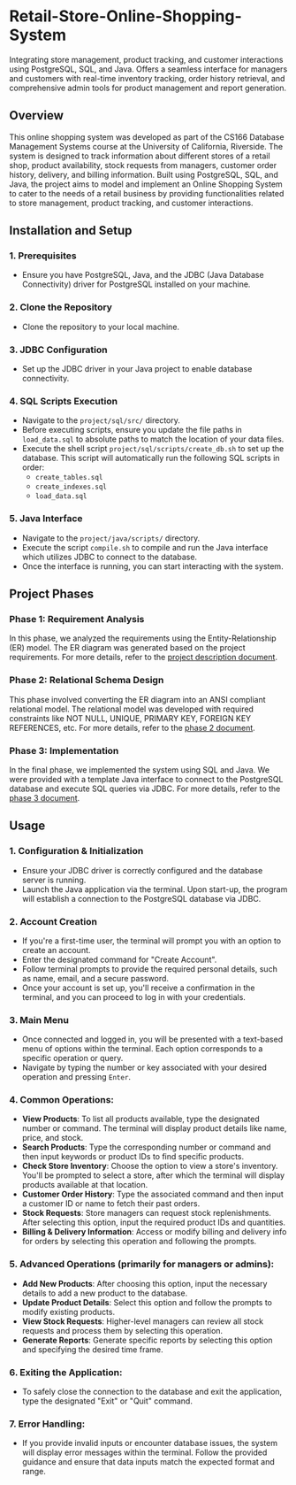 # Retail-Store-Online-Shopping-System
Integrating store management, product tracking, and customer interactions using PostgreSQL, SQL, and Java. Offers a seamless interface for managers and customers with real-time inventory tracking, order history retrieval, and comprehensive admin tools for product management and report generation.

## Overview

This online shopping system was developed as part of the CS166 Database Management Systems course at the University of California, Riverside. The system is designed to track information about different stores of a retail shop, product availability, stock requests from managers, customer order history, delivery, and billing information. Built using PostgreSQL, SQL, and Java, the project aims to model and implement an Online Shopping System to cater to the needs of a retail business by providing functionalities related to store management, product tracking, and customer interactions.

## Installation and Setup

### 1. **Prerequisites**
- Ensure you have PostgreSQL, Java, and the JDBC (Java Database Connectivity) driver for PostgreSQL installed on your machine.

### 2. **Clone the Repository**
- Clone the repository to your local machine.

### 3. **JDBC Configuration**
- Set up the JDBC driver in your Java project to enable database connectivity.

### 4. **SQL Scripts Execution**
- Navigate to the `project/sql/src/` directory.
- Before executing scripts, ensure you update the file paths in `load_data.sql` to absolute paths to match the location of your data files.
- Execute the shell script `project/sql/scripts/create_db.sh` to set up the database. This script will automatically run the following SQL scripts in order:
  - `create_tables.sql`
  - `create_indexes.sql`
  - `load_data.sql`

### 5. **Java Interface**
- Navigate to the `project/java/scripts/` directory.
- Execute the script `compile.sh` to compile and run the Java interface which utilizes JDBC to connect to the database.
- Once the interface is running, you can start interacting with the system.

## Project Phases

### Phase 1: Requirement Analysis

In this phase, we analyzed the requirements using the Entity-Relationship (ER) model. The ER diagram was generated based on the project requirements. For more details, refer to the [project description document](project_instructions/CS_166__Project_Description.pdf).

### Phase 2: Relational Schema Design

This phase involved converting the ER diagram into an ANSI compliant relational model. The relational model was developed with required constraints like NOT NULL, UNIQUE, PRIMARY KEY, FOREIGN KEY REFERENCES, etc. For more details, refer to the [phase 2 document](project_instructions/CS_166__Project_Phase_2.pdf).

### Phase 3: Implementation

In the final phase, we implemented the system using SQL and Java. We were provided with a template Java interface to connect to the PostgreSQL database and execute SQL queries via JDBC. For more details, refer to the [phase 3 document](project_instructions/CS166_Project_Phase_3.pdf).

## Usage

### 1. **Configuration & Initialization**
- Ensure your JDBC driver is correctly configured and the database server is running.
- Launch the Java application via the terminal. Upon start-up, the program will establish a connection to the PostgreSQL database via JDBC.

### 2. Account Creation
- If you're a first-time user, the terminal will prompt you with an option to create an account.
- Enter the designated command for "Create Account".
- Follow terminal prompts to provide the required personal details, such as name, email, and a secure password.
- Once your account is set up, you'll receive a confirmation in the terminal, and you can proceed to log in with your credentials.

### 3. **Main Menu**
- Once connected and logged in, you will be presented with a text-based menu of options within the terminal. Each option corresponds to a specific operation or query.
- Navigate by typing the number or key associated with your desired operation and pressing `Enter`.

### 4. **Common Operations**:
   - **View Products**: To list all products available, type the designated number or command. The terminal will display product details like name, price, and stock.
   - **Search Products**: Type the corresponding number or command and then input keywords or product IDs to find specific products.
   - **Check Store Inventory**: Choose the option to view a store's inventory. You'll be prompted to select a store, after which the terminal will display products available at that location.
   - **Customer Order History**: Type the associated command and then input a customer ID or name to fetch their past orders.
   - **Stock Requests**: Store managers can request stock replenishments. After selecting this option, input the required product IDs and quantities.
   - **Billing & Delivery Information**: Access or modify billing and delivery info for orders by selecting this operation and following the prompts.

### 5. **Advanced Operations** (primarily for managers or admins):
   - **Add New Products**: After choosing this option, input the necessary details to add a new product to the database.
   - **Update Product Details**: Select this option and follow the prompts to modify existing products.
   - **View Stock Requests**: Higher-level managers can review all stock requests and process them by selecting this operation.
   - **Generate Reports**: Generate specific reports by selecting this option and specifying the desired time frame.

### 6. **Exiting the Application**:
   - To safely close the connection to the database and exit the application, type the designated "Exit" or "Quit" command.

### 7. **Error Handling**:
   - If you provide invalid inputs or encounter database issues, the system will display error messages within the terminal. Follow the provided guidance and ensure that data inputs match the expected format and range.
